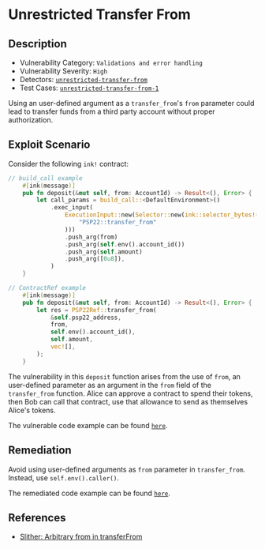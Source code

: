 # Unrestricted Transfer From

## Description

- Vulnerability Category: `Validations and error handling`
- Vulnerability Severity: `High`
- Detectors: [`unrestricted-transfer-from`](https://github.com/CoinFabrik/scout/tree/main/detectors/unrestricted-transfer-from)
- Test Cases: [`unrestricted-transfer-from-1`](https://github.com/CoinFabrik/scout/tree/main/test-cases/unrestricted-transfer-from/unrestricted-transfer-from-1)

Using an user-defined argument as a `transfer_from`'s `from` parameter could lead to transfer funds from a third party account without proper authorization.

## Exploit Scenario

Consider the following `ink!` contract:

```rust
// build_call example
    #[ink(message)]
    pub fn deposit(&mut self, from: AccountId) -> Result<(), Error> {
        let call_params = build_call::<DefaultEnvironment>()
            .exec_input(
                ExecutionInput::new(Selector::new(ink::selector_bytes!(
                    "PSP22::transfer_from"
                )))
                .push_arg(from)
                .push_arg(self.env().account_id())
                .push_arg(self.amount)
                .push_arg([0u8]),
            )
    }

// ContractRef example
    #[ink(message)]
    pub fn deposit(&mut self, from: AccountId) -> Result<(), Error> {
        let res = PSP22Ref::transfer_from(
            &self.psp22_address,
            from,
            self.env().account_id(),
            self.amount,
            vec![],
        );
    }
```

The vulnerability in this `deposit` function arises from the use of `from`, an user-defined parameter as an argument in the `from` field of the `transfer_from` function. Alice can approve a contract to spend their tokens, then Bob can call that contract, use that allowance to send as themselves Alice's tokens.

The vulnerable code example can be found [`here`](https://github.com/CoinFabrik/scout/tree/main/test-cases/unrestricted-transfer-from/unrestricted-transfer-from-1/vulnerable-example).

## Remediation

Avoid using user-defined arguments as `from` parameter in `transfer_from`. Instead, use `self.env().caller()`.

The remediated code example can be found [`here`](https://github.com/CoinFabrik/scout/tree/main/test-cases/unrestricted-transfer-from/unrestricted-transfer-from-1/remediated-example).

## References

- [Slither: Arbitrary from in transferFrom](https://github.com/crytic/slither/wiki/Detector-Documentation#arbitrary-from-in-transferfrom)
